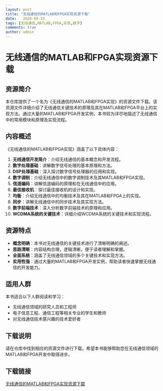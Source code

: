 ```yaml
---
layout: post
title: "无线通信的MATLAB和FPGA实现资源下载"
date:   2020-09-19
tags: [无线通信,MATLAB,FPGA,实现,数字]
comments: true
author: admin
---
```

# 无线通信的MATLAB和FPGA实现资源下载

## 资源简介

本仓库提供了一个名为《无线通信的MATLAB和FPGA实现》的资源文件下载。该资源文件详细介绍了无线通信关键技术的原理及其在MATLAB和FPGA平台上的实现方法。通过大量的MATLAB和FPGA开发实例，本书较为详尽地描述了无线通信中的常用模块和原理及实现流程。

## 内容概述

《无线通信的MATLAB和FPGA实现》涵盖了以下具体内容：

1. **无线通信开发简介**：介绍无线通信的基本概念和开发流程。
2. **数字处理基础**：讲解数字信号处理的基本原理和方法。
3. **DSP处理基础**：深入探讨数字信号处理器的应用和实现。
4. **数字调制**：介绍无线通信中的数字调制技术及其MATLAB和FPGA实现。
5. **信道编码**：讲解信道编码的原理和在无线通信中的应用。
6. **最佳接收机**：探讨最佳接收机的设计和实现。
7. **均衡**：介绍无线通信中的均衡技术及其在MATLAB和FPGA上的实现。
8. **同步**：讲解无线通信中的同步技术及其实现方法。
9. **数字前端技术**：深入分析数字前端技术的原理和应用。
10. **WCDMA系统的关键技术**：详细介绍WCDMA系统的关键技术和实现流程。

## 资源特点

- **概念明确**：本书对无线通信的关键技术进行了清晰明确的阐述。
- **思路清晰**：内容结构合理，逻辑清晰，便于读者理解和掌握。
- **全面系统**：涵盖了无线通信领域的多个关键技术和实现方法。
- **实用性强**：通过大量的MATLAB和FPGA开发实例，帮助读者快速掌握无线通信的开发能力。

## 适用人群

本书适合以下人群阅读和学习：

- 无线通信领域的研究人员和工程师
- 电子信息工程、通信工程等相关专业的学生和教师
- 对无线通信技术感兴趣的技术爱好者

## 下载说明

请在仓库中找到相应的资源文件进行下载。希望本书能够帮助您在无线通信领域的MATLAB和FPGA开发中取得进步。

## 下载链接

[无线通信的MATLAB和FPGA实现资源下载](https://pan.quark.cn/s/6db5b3b0bf07)